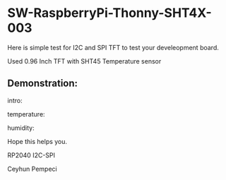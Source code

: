 # SW-RaspberryPi-Thonny-SHT4X-003

Here is simple test for I2C and SPI TFT to test your develeopment board.<br>

Used 0.96 Inch TFT with SHT45 Temperature sensor

## Demonstration:


intro:<br>

temperature:<br>

humidity:<br>



Hope this helps you.

RP2040 I2C-SPI

Ceyhun Pempeci
